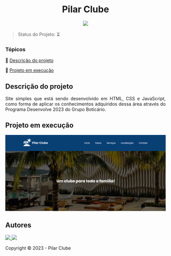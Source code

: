<h1 align="center"> Pilar Clube </h1>
 
<p align="center">
  <img src="http://img.shields.io/static/v1?label=STATUS&message=EM%20DESENVOLVIMENTO&color=GREEN&style=for-the-badge"/>
</p>

> Status do Projeto: ⏳

### Tópicos 

:small_blue_diamond: [Descrição do projeto](#descrição-do-projeto)

:small_blue_diamond: [Projeto em execução](#projeto-em-execução)

## Descrição do projeto 

<p align="justify">
Site simples que está sendo desenvolvido em HTML, CSS e JavaScript, como forma de aplicar os conhecimentos adquiridos dessa área através do Programa Desenvolve 2023 do Grupo Boticário.
</p>

## Projeto em execução

![1](https://raw.githubusercontent.com/andrsx/Pilar-Clube/desenvolvimento/imagens/print-1.png)

## Autores

<div> 
  <a href="https://github.com/andrsx" target="_blank"><img src="https://avatars.githubusercontent.com/u/67202123?v=4" width=100 target="_blank"</a>
  <a href="https://github.com/viniR15" target="_blank"><img src="https://avatars.githubusercontent.com/u/96124831?v=4" width=100 target="_blank"></a>
  
   
Copyright :copyright: 2023 - Pilar Clube

 
